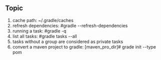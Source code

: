 ## Topic
1. cache path: ~/.gradle/caches
2. refresh dependencies: #gradle <command> --refresh-dependencies
3. running a task: #gradle -q <taskname>
4. list all tasks: #gradle tasks --all
5. tasks without a group are considered as private tasks
6. convert a maven project to gradle: [maven_pro_dir]# grade init --type pom
